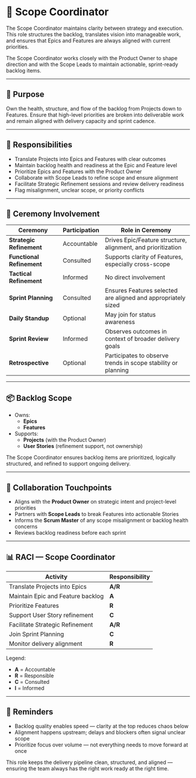 # 🧭 Scope Coordinator

The Scope Coordinator maintains clarity between strategy and execution. This role structures the backlog, translates vision into manageable work, and ensures that Epics and Features are always aligned with current priorities.

The Scope Coordinator works closely with the Product Owner to shape direction and with the Scope Leads to maintain actionable, sprint-ready backlog items.

---

## 🧭 Purpose

Own the health, structure, and flow of the backlog from Projects down to Features. Ensure that high-level priorities are broken into deliverable work and remain aligned with delivery capacity and sprint cadence.

---

## 🔑 Responsibilities

- Translate Projects into Epics and Features with clear outcomes
- Maintain backlog health and readiness at the Epic and Feature level
- Prioritize Epics and Features with the Product Owner
- Collaborate with Scope Leads to refine scope and ensure alignment
- Facilitate Strategic Refinement sessions and review delivery readiness
- Flag misalignment, unclear scope, or priority conflicts

---

## 🔁 Ceremony Involvement

| Ceremony                  | Participation | Role in Ceremony                                              |
| ------------------------- | ------------- | ------------------------------------------------------------- |
| **Strategic Refinement**  | Accountable   | Drives Epic/Feature structure, alignment, and prioritization  |
| **Functional Refinement** | Consulted     | Supports clarity of Features, especially cross-scope          |
| **Tactical Refinement**   | Informed      | No direct involvement                                         |
| **Sprint Planning**       | Consulted     | Ensures Features selected are aligned and appropriately sized |
| **Daily Standup**         | Optional      | May join for status awareness                                 |
| **Sprint Review**         | Informed      | Observes outcomes in context of broader delivery goals        |
| **Retrospective**         | Optional      | Participates to observe trends in scope stability or planning |

---

## 📦 Backlog Scope

- Owns:
  - **Epics**
  - **Features**
- Supports:
  - **Projects** (with the Product Owner)
  - **User Stories** (refinement support, not ownership)

The Scope Coordinator ensures backlog items are prioritized, logically structured, and refined to support ongoing delivery.

---

## 🤝 Collaboration Touchpoints

- Aligns with the **Product Owner** on strategic intent and project-level priorities
- Partners with **Scope Leads** to break Features into actionable Stories
- Informs the **Scrum Master** of any scope misalignment or backlog health concerns
- Reviews backlog readiness before each sprint

---

## 📊 RACI — Scope Coordinator

| Activity                          | Responsibility |
| --------------------------------- | -------------- |
| Translate Projects into Epics     | **A/R**        |
| Maintain Epic and Feature backlog | **A**          |
| Prioritize Features               | **R**          |
| Support User Story refinement     | **C**          |
| Facilitate Strategic Refinement   | **A/R**        |
| Join Sprint Planning              | **C**          |
| Monitor delivery alignment        | **R**          |

Legend:

- **A** = Accountable
- **R** = Responsible
- **C** = Consulted
- **I** = Informed

---

## 🧠 Reminders

- Backlog quality enables speed — clarity at the top reduces chaos below
- Alignment happens upstream; delays and blockers often signal unclear scope
- Prioritize focus over volume — not everything needs to move forward at once

This role keeps the delivery pipeline clean, structured, and aligned — ensuring the team always has the right work ready at the right time.
